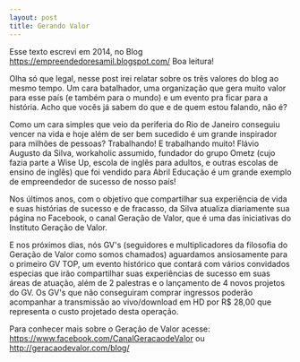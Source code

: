 ```yaml
---
layout: post
title: Gerando Valor
---
```


Esse texto escrevi em 2014, no Blog https://empreendedoresamil.blogspot.com/ Boa leitura!

Olha só que legal, nesse post irei relatar sobre os três valores do blog ao mesmo tempo. Um cara batalhador, uma organização que gera muito valor para esse país (e também para o mundo) e um evento pra ficar para a história. Acho que vocês já sabem do que e de quem estou falando, não é?

Como um cara simples que veio da periferia do Rio de Janeiro conseguiu vencer na vida e hoje além de ser bem sucedido é um grande inspirador para milhões de pessoas? Trabalhando! E trabalhando muito! Flávio Augusto da Silva, workaholic assumido, fundador do grupo Ometz (cujo fazia parte a Wise Up, escola de inglês para adultos, e outras escolas de ensino de inglês) que foi vendido para Abril Educação é um grande exemplo de empreendedor de sucesso de nosso país!

Nos últimos anos, com o objetivo que compartilhar sua experiência de vida e suas histórias de sucesso e de fracasso, da Silva atualiza diariamente sua página no Facebook, o canal Geração de Valor, que é uma das iniciativas do Instituto Geração de Valor.

E nos próximos dias, nós GV's (seguidores e multiplicadores da filosofia do Geração de Valor como somos chamados) aguardamos ansiosamente para o primeiro GV TOP, um evento histórico que contará com vários convidados especias que irão compartilhar suas experiências de sucesso em suas áreas de atuação, além de 2 palestras e o lançamento de 4 novos projetos do GV. Os GV's que não conseguiram comprar ingressos poderão acompanhar a transmissão ao vivo/download em HD por R$ 28,00 que representa o custo projetado desta operação.

Para conhecer mais sobre o Geração de Valor acesse:
https://www.facebook.com/CanalGeracaodeValor ou
http://geracaodevalor.com/blog/